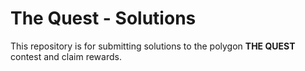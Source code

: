 # The Quest - Solutions

This repository is for submitting solutions to the polygon **THE QUEST** contest and claim rewards.
